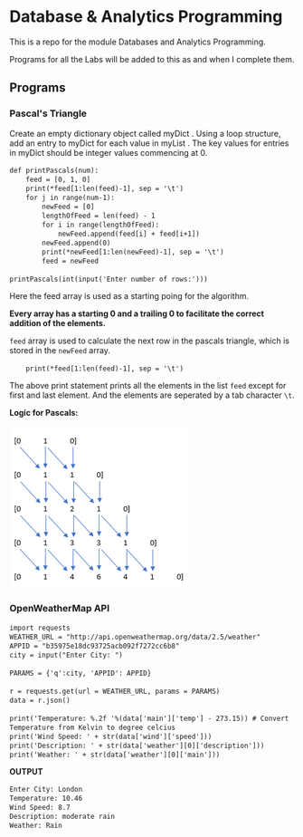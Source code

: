 # Database & Analytics Programming

This is a repo for the module Databases and Analytics Programming.


Programs for all the Labs will be added to this as and when I complete them.

## Programs


### Pascal's Triangle
Create an empty dictionary object called myDict . Using a loop structure, add an entry to myDict for each value in myList . The key values for entries in myDict should be integer values commencing at 0.


```
def printPascals(num):
    feed = [0, 1, 0]
    print(*feed[1:len(feed)-1], sep = '\t')
    for j in range(num-1):
        newFeed = [0]
        lengthOfFeed = len(feed) - 1
        for i in range(lengthOfFeed):
            newFeed.append(feed[i] + feed[i+1])
        newFeed.append(0)
        print(*newFeed[1:len(newFeed)-1], sep = '\t')
        feed = newFeed

printPascals(int(input('Enter number of rows:')))
```

Here the feed array is used as a starting poing for the algorithm.

**Every array has a starting 0 and a trailing 0 to facilitate the correct addition of the elements.**

`feed` array is used to calculate the next row in the pascals triangle, which is stored in the `newFeed` array.

`    print(*feed[1:len(feed)-1], sep = '\t')`

The above print statement prints all the elements in the list `feed` except for first and last element. And the elements are seperated by a tab character `\t`.

**Logic for Pascals:**

![alt text](https://github.com/sab3r-ncirl/dap/blob/bb8b0d39f7e17a0765f7a2ef971609852b6e92e3/Images/pascals.PNG "Pascals Triangle Logic")


### OpenWeatherMap API


```
import requests
WEATHER_URL = "http://api.openweathermap.org/data/2.5/weather"
APPID = "b35975e18dc93725acb092f7272cc6b8"
city = input("Enter City: ")

PARAMS = {'q':city, 'APPID': APPID} 

r = requests.get(url = WEATHER_URL, params = PARAMS) 
data = r.json()

print('Temperature: %.2f '%(data['main']['temp'] - 273.15)) # Convert Temperature from Kelvin to degree celcius
print('Wind Speed: ' + str(data['wind']['speed']))
print('Description: ' + str(data['weather'][0]['description']))
print('Weather: ' + str(data['weather'][0]['main']))

```

**OUTPUT**

```
Enter City: London
Temperature: 10.46 
Wind Speed: 8.7
Description: moderate rain
Weather: Rain
```